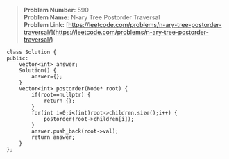 > **Problem Number:** 590 <br>
> **Problem Name:** N-ary Tree Postorder Traversal <br>
> **Problem Link:** [https://leetcode.com/problems/n-ary-tree-postorder-traversal/](https://leetcode.com/problems/n-ary-tree-postorder-traversal/) <br>

    class Solution {
    public:
        vector<int> answer;
        Solution() {
            answer={};
        }
        vector<int> postorder(Node* root) {
            if(root==nullptr) {
                return {};
            }
            for(int i=0;i<(int)root->children.size();i++) {
                postorder(root->children[i]);
            }
            answer.push_back(root->val);
            return answer;
        }
    };